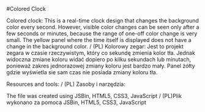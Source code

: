 #Colored Clock

Colored clock: This is a real-time clock design that changes the background color every second. However, visible color changes can be seen only after a few seconds or minutes, because the range of one-off color change is very small. The yellow panel where the time itself is displayed does not have a change in the background color. / (PL) Kolorowy zegar: Jest to projekt zegara w czasie rzeczywistym, który co sekundę zmienia kolor tła. Jednak widoczna zmiane koloru widać dopiero po kilku sekundach lub minutach, ponieważ zakres jednorazowej zmiany koloru jest bardzo mały. Panel żółty gdzie wyświetla sie sam czas nie posiada zmiany koloru tła.

Resources and tools: / (PL) Zasoby i narzędzia: 


The file was created using JSBin, HTML5, CSS3, JavaScript / (PL)Plik wykonano za pomoca JSBin, HTML5, CSS3, JavaScript




